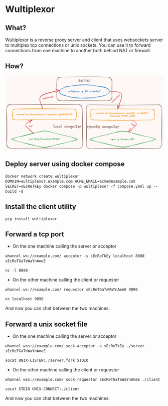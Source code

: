 # Wultiplexor

## What?

Wultiplexor is a reverse proxy server and client that uses websockets server to multiplex tcp connections or unix sockets.
You can use it to forward connections from one machine to another both behind NAT or firewall.

## How?

<picture>
  <img alt="Diagram" src="diagram.png">
</picture>

## Deploy server using docker compose

```shell
docker network create wultiplexor
DOMAIN=wultiplexor.example.com ACME_EMAIL=acme@example.com SECRET=sEcReTkEy docker compose -p wultiplexor -f compose.yaml up --build -d
```

## Install the client utility

```shell
pip install wultiplexor
```

## Forward a tcp port

- On the one machine calling the server or acceptor

```shell
whannel ws://example.com/ acceptor -s sEcReTkEy localhost 8080 sEcReTGaTeWaYnAmeE
```

```shell
nc -l 8080
```

- On the other machine calling the client or requester

```shell
whannel ws://example.com/ requestor sEcReTGaTeWaYnAmeE 9090
```

```shell
nc localhost 9090
```

And now you can chat between the two machines.

## Forward a unix socket file

- On the one machine calling the server or acceptor

```shell
whannel wss://example.com/ sock-acceptor -s sEcReTkEy ./server sEcReTGaTeWaYnAmeE
```

```shell
socat UNIX-LISTEN:./server,fork STDIO
```

- On the other machine calling the client or requester

```shell
whannel wss://example.com/ sock-requestor sEcReTGaTeWaYnAmeE ./client
```

```shell
socat STDIO UNIX-CONNECT:./client
```

And now you can chat between the two machines.
